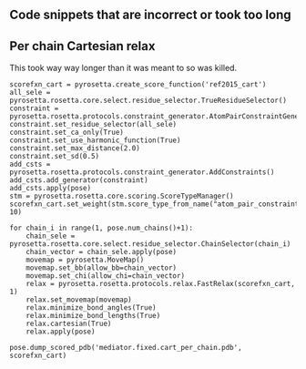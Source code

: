 ## Code snippets that are incorrect or took too long

## Per chain Cartesian relax

This took way way longer than it was meant to so was killed.

    scorefxn_cart = pyrosetta.create_score_function('ref2015_cart')
    all_sele = pyrosetta.rosetta.core.select.residue_selector.TrueResidueSelector()
    constraint = pyrosetta.rosetta.protocols.constraint_generator.AtomPairConstraintGenerator()
    constraint.set_residue_selector(all_sele)
    constraint.set_ca_only(True)
    constraint.set_use_harmonic_function(True)
    constraint.set_max_distance(2.0)
    constraint.set_sd(0.5)
    add_csts = pyrosetta.rosetta.protocols.constraint_generator.AddConstraints()
    add_csts.add_generator(constraint)
    add_csts.apply(pose)
    stm = pyrosetta.rosetta.core.scoring.ScoreTypeManager()
    scorefxn_cart.set_weight(stm.score_type_from_name("atom_pair_constraint"), 10)
    
    for chain_i in range(1, pose.num_chains()+1):
        chain_sele = pyrosetta.rosetta.core.select.residue_selector.ChainSelector(chain_i)
        chain_vector = chain_sele.apply(pose)
        movemap = pyrosetta.MoveMap()
        movemap.set_bb(allow_bb=chain_vector)
        movemap.set_chi(allow_chi=chain_vector)
        relax = pyrosetta.rosetta.protocols.relax.FastRelax(scorefxn_cart, 1)
        relax.set_movemap(movemap)
        relax.minimize_bond_angles(True)
        relax.minimize_bond_lengths(True)
        relax.cartesian(True)
        relax.apply(pose)
        
    pose.dump_scored_pdb('mediator.fixed.cart_per_chain.pdb', scorefxn_cart)
    

